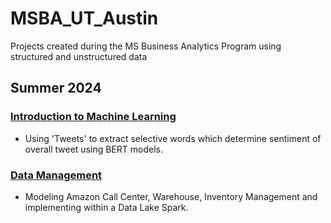 # MSBA_UT_Austin
Projects created during the MS Business Analytics Program using structured and unstructured data

## Summer 2024

### [Introduction to Machine Learning](https://github.com/siddchauhan77/MSBA-UT-Austin/tree/main/APM(Advanced%20Predictive%20Modeling))
- Using 'Tweets' to extract selective words which determine sentiment of overall tweet using BERT models.

### [Data Management](https://github.com/siddchauhan77/MSBA-UT-Austin/tree/main/Data%20Management) 
- Modeling Amazon Call Center, Warehouse, Inventory Management and implementing within a Data Lake Spark.
